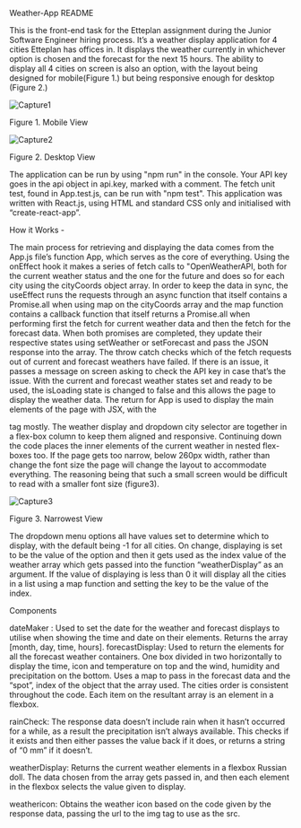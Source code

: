 Weather-App README



This is the front-end task for the Etteplan assignment during the Junior Software Engineer hiring process. It’s a weather display application for 4 cities Etteplan has offices in. It displays the weather currently in whichever option is chosen and the forecast for the next 15 hours. The ability to display all 4 cities on screen is also an option, with the layout being designed for mobile(Figure 1.) but being responsive enough for desktop (Figure 2.)

 ![Capture1](https://user-images.githubusercontent.com/33485079/225936794-42ec847b-a146-4c54-b614-15cb51d4c1a3.PNG)

Figure 1.   Mobile View


 ![Capture2](https://user-images.githubusercontent.com/33485079/225936836-47f5a52a-1c9b-4e7d-b3ac-65aa1ede1719.PNG)

Figure 2.   Desktop View
          

The application can be run by using "npm run" in the console.
Your API key goes in the api object in api.key, marked with a comment.
The fetch unit test, found in App.test.js, can be run with "npm test".
This application was written with React.js, using HTML and standard CSS only and initialised with “create-react-app”.





How it Works -

The main process for retrieving and displaying the data comes from the App.js file’s function App, which serves as the core of everything.
Using the onEffect hook it makes a series of fetch calls to "OpenWeatherAPI, both for the current weather status and the one for the future and does so for each city using the cityCoords object array. In order to keep the data in sync, the useEffect runs the requests through an async function that itself contains a Promise.all when using map on the cityCoords array and the map function contains a callback function that itself returns a Promise.all when performing first the fetch for current weather data and then the fetch for the forecast data. When both promises are completed, they update their respective states using setWeather or setForecast and pass the JSON response into the array. 
The throw catch checks which of the fetch requests out of current and forecast weathers have failed. If there is an issue, it passes a message on screen asking to check the API key in case that’s the issue. 
With the current and forecast weather states set and ready to be used, the isLoading state is changed to false and this allows the page to display the weather data.
The return for App is used to display the main elements of the page with JSX, with the <main> tag mostly. The weather display and dropdown city selector are together in a flex-box column to keep them aligned and responsive. Continuing down the code places the inner elements of the current weather in nested flex-boxes too.
If the page gets too narrow, below 260px width, rather than change the font size the page will change the layout to accommodate everything. The reasoning being that such a small screen would be difficult to read with a smaller font size (figure3).
 
 
 
 ![Capture3](https://user-images.githubusercontent.com/33485079/225936887-05c6f1a6-5ca5-4897-bd35-d12a0d13531f.PNG)

Figure 3.   Narrowest View

The dropdown menu options all have values set to determine which to display, with the default being -1 for all cities. On change, displaying is set to be the value of the option and then it gets used as the index value of the weather array which gets passed into the function “weatherDisplay” as an argument. 
If the value of displaying is less than 0 it will display all the cities in a list using a map function and setting the key to be the value of the index.




Components


dateMaker : 
Used to set the date for the weather and forecast displays to utilise when showing the time and date on their elements. Returns the array [month, day, time, hours].
forecastDisplay: 
Used to return the elements for all the forecast weather containers. One box divided in two horizontally to display the time, icon and temperature on top and the wind, humidity and precipitation on the bottom. Uses a map to pass in the forecast data and the “spot”, index of the object that the array used. The cities order is consistent throughout the code. Each item on the resultant array is an element in a flexbox.

rainCheck: 
The response data doesn’t include rain when it hasn’t occurred for a while, as a result the precipitation isn’t always available. This checks if it exists and then either passes the value back if it does, or returns a string of “0 mm” if it doesn’t.

weatherDisplay: 
Returns the current weather elements in a flexbox Russian doll. The data chosen from the array gets passed in, and then each element in the flexbox selects the value given to display.

weathericon: 
Obtains the weather icon based on the code given by the response data, passing the url to the img tag to use as the src.
